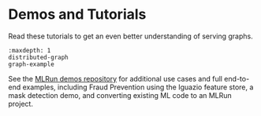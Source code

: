 # Demos and Tutorials

Read these tutorials to get an even better understanding of serving graphs.

```{toctree}
:maxdepth: 1
distributed-graph
graph-example
```

See the [MLRun demos repository](https://github.com/mlrun/demos) for additional use cases and full end-to-end examples, including Fraud Prevention using the Iguazio feature store, a mask detection demo, and converting existing ML code to an MLRun project.